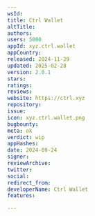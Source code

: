 ```yaml
---
wsId: 
title: Ctrl Wallet
altTitle: 
authors: 
users: 5000
appId: xyz.ctrl.wallet
appCountry: 
released: 2024-11-29
updated: 2025-02-28
version: 2.0.1
stars: 
ratings: 
reviews: 
website: https://ctrl.xyz
repository: 
issue: 
icon: xyz.ctrl.wallet.png
bugbounty: 
meta: ok
verdict: wip
appHashes: 
date: 2024-09-24
signer: 
reviewArchive: 
twitter: 
social: 
redirect_from: 
developerName: Ctrl Wallet
features: 

---
```


